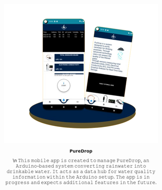 ![MobileApp](https://github.com/siji1007/PureDrop/blob/master/MobileApp.png)


<center>
𝗣𝘂𝗿𝗲𝗗𝗿𝗼𝗽

\n
𝚃𝚑𝚒𝚜 𝚖𝚘𝚋𝚒𝚕𝚎 𝚊𝚙𝚙 𝚒𝚜 𝚌𝚛𝚎𝚊𝚝𝚎𝚍 𝚝𝚘 𝚖𝚊𝚗𝚊𝚐𝚎 𝙿𝚞𝚛𝚎𝙳𝚛𝚘𝚙, 𝚊𝚗 𝙰𝚛𝚍𝚞𝚒𝚗𝚘-𝚋𝚊𝚜𝚎𝚍 𝚜𝚢𝚜𝚝𝚎𝚖 𝚌𝚘𝚗𝚟𝚎𝚛𝚝𝚒𝚗𝚐 𝚛𝚊𝚒𝚗𝚠𝚊𝚝𝚎𝚛 𝚒𝚗𝚝𝚘 𝚍𝚛𝚒𝚗𝚔𝚊𝚋𝚕𝚎 𝚠𝚊𝚝𝚎𝚛. 𝙸𝚝 𝚊𝚌𝚝𝚜 𝚊𝚜 𝚊 𝚍𝚊𝚝𝚊 𝚑𝚞𝚋 𝚏𝚘𝚛 𝚠𝚊𝚝𝚎𝚛 𝚚𝚞𝚊𝚕𝚒𝚝𝚢 𝚒𝚗𝚏𝚘𝚛𝚖𝚊𝚝𝚒𝚘𝚗 𝚠𝚒𝚝𝚑𝚒𝚗 𝚝𝚑𝚎 𝙰𝚛𝚍𝚞𝚒𝚗𝚘 𝚜𝚎𝚝𝚞𝚙. 𝚃𝚑𝚎 𝚊𝚙𝚙 𝚒𝚜 𝚒𝚗 𝚙𝚛𝚘𝚐𝚛𝚎𝚜𝚜 𝚊𝚗𝚍 𝚎𝚡𝚙𝚎𝚌𝚝𝚜 𝚊𝚍𝚍𝚒𝚝𝚒𝚘𝚗𝚊𝚕 𝚏𝚎𝚊𝚝𝚞𝚛𝚎𝚜 𝚒𝚗 𝚝𝚑𝚎 𝚏𝚞𝚝𝚞𝚛𝚎.
</center>
